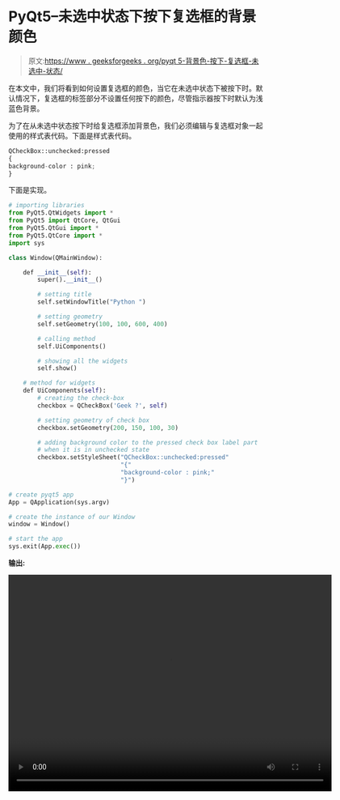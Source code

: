 # PyQt5–未选中状态下按下复选框的背景颜色

> 原文:[https://www . geeksforgeeks . org/pyqt 5-背景色-按下-复选框-未选中-状态/](https://www.geeksforgeeks.org/pyqt5-background-color-for-pressed-check-box-in-unchecked-state/)

在本文中，我们将看到如何设置复选框的颜色，当它在未选中状态下被按下时。默认情况下，复选框的标签部分不设置任何按下的颜色，尽管指示器按下时默认为浅蓝色背景。

为了在从未选中状态按下时给复选框添加背景色，我们必须编辑与复选框对象一起使用的样式表代码。下面是样式表代码。

```py
QCheckBox::unchecked:pressed
{
background-color : pink;
}

```

下面是实现。

```py
# importing libraries
from PyQt5.QtWidgets import * 
from PyQt5 import QtCore, QtGui
from PyQt5.QtGui import * 
from PyQt5.QtCore import * 
import sys

class Window(QMainWindow):

    def __init__(self):
        super().__init__()

        # setting title
        self.setWindowTitle("Python ")

        # setting geometry
        self.setGeometry(100, 100, 600, 400)

        # calling method
        self.UiComponents()

        # showing all the widgets
        self.show()

    # method for widgets
    def UiComponents(self):
        # creating the check-box
        checkbox = QCheckBox('Geek ?', self)

        # setting geometry of check box
        checkbox.setGeometry(200, 150, 100, 30)

        # adding background color to the pressed check box label part
        # when it is in unchecked state
        checkbox.setStyleSheet("QCheckBox::unchecked:pressed"
                               "{"
                               "background-color : pink;"
                               "}")

# create pyqt5 app
App = QApplication(sys.argv)

# create the instance of our Window
window = Window()

# start the app
sys.exit(App.exec())
```

**输出:**

<video class="wp-video-shortcode" id="video-392129-1" width="640" height="428" preload="metadata" controls=""><source type="video/mp4" src="https://media.geeksforgeeks.org/wp-content/uploads/20200330020311/Python-30-03-2020-02_02_50.mp4?_=1">[https://media.geeksforgeeks.org/wp-content/uploads/20200330020311/Python-30-03-2020-02_02_50.mp4](https://media.geeksforgeeks.org/wp-content/uploads/20200330020311/Python-30-03-2020-02_02_50.mp4)</video>